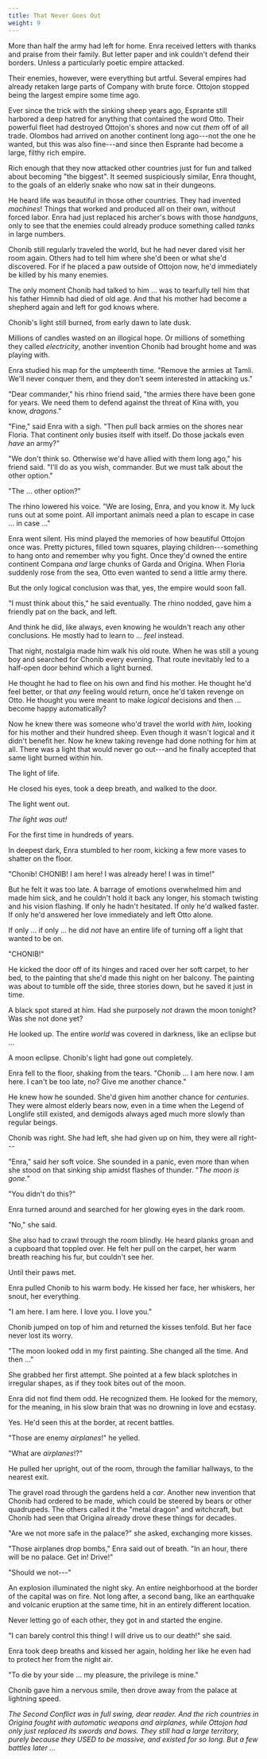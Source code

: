 ```yaml
---
title: That Never Goes Out
weight: 9
---
```

More than half the army had left for home. Enra received letters with thanks and praise from their family. But letter paper and ink couldn't defend their borders. Unless a particularly poetic empire attacked.

Their enemies, however, were everything but artful. Several empires had already retaken large parts of Company with brute force. Ottojon stopped being the largest empire some time ago.

Ever since the trick with the sinking sheep years ago, Esprante still harbored a deep hatred for anything that contained the word Otto. Their powerful fleet had destroyed Ottojon's shores and now cut _them_ off of all trade. Olombos had arrived on another continent long ago---not the one he wanted, but this was also fine---and since then Esprante had become a large, filthy rich empire.

Rich enough that they now attacked other countries just for fun and talked about becoming "the biggest". It seemed suspiciously similar, Enra thought, to the goals of an elderly snake who now sat in their dungeons.

He heard life was beautiful in those other countries. They had invented _machines_! Things that worked and produced all on their own, without forced labor. Enra had just replaced his archer's bows with those _handguns_, only to see that the enemies could already produce something called _tanks_ in large numbers.

Chonib still regularly traveled the world, but he had never dared visit her room again. Others had to tell him where she'd been or what she'd discovered. For if he placed a paw outside of Ottojon now, he'd immediately be killed by his many enemies.

The only moment Chonib had talked to him ... was to tearfully tell him that his father Himnib had died of old age. And that his mother had become a shepherd again and left for god knows where.

Chonib's light still burned, from early dawn to late dusk.

Millions of candles wasted on an illogical hope. Or millions of something they called _electricity_, another invention Chonib had brought home and was playing with.

Enra studied his map for the umpteenth time. "Remove the armies at Tamli. We'll never conquer them, and they don't seem interested in attacking us."

"Dear commander," his rhino friend said, "the armies there have been gone for years. We need them to defend against the threat of Kina with, you know, _dragons_."

"Fine," said Enra with a sigh. "Then pull back armies on the shores near Floria. That continent only busies itself with itself. Do those jackals even _have_ an army?"

"We don't think so. Otherwise we'd have allied with them long ago," his friend said. "I'll do as you wish, commander. But we must talk about the other option."

"The ... other option?"

The rhino lowered his voice. "We are losing, Enra, and you know it. My luck runs out at some point. All important animals need a plan to escape in case ... in case ..."

Enra went silent. His mind played the memories of how beautiful Ottojon once was. Pretty pictures, filled town squares, playing children---something to hang onto and remember why you fight. Once they'd owned the entire continent Compana _and_ large chunks of Garda and Origina. When Floria suddenly rose from the sea, Otto even wanted to send a little army there.

But the only logical conclusion was that, yes, the empire would soon fall.

"I must think about this," he said eventually. The rhino nodded, gave him a friendly pat on the back, and left.

And think he did, like always, even knowing he wouldn't reach any other conclusions. He mostly had to learn to ... _feel_ instead.

That night, nostalgia made him walk his old route. When he was still a young boy and searched for Chonib every evening. That route inevitably led to a half-open door behind which a light burned.

He thought he had to flee on his own and find his mother. He thought he'd feel better, or that _any_ feeling would return, once he'd taken revenge on Otto. He thought you were meant to make _logical_ decisions and then ... become happy automatically?

Now he knew there was someone who'd travel the world _with him_, looking for his mother and their hundred sheep. Even though it wasn't logical and it didn't benefit her. Now he knew taking revenge had done nothing for him at all. There was a light that would never go out---and he finally accepted that same light burned within hin.

The light of life.

He closed his eyes, took a deep breath, and walked to the door.

The light went out.

_The light was out!_

For the first time in hundreds of years.

In deepest dark, Enra stumbled to her room, kicking a few more vases to shatter on the floor.

"Chonib! CHONIB! I am here! I was already here! I was in time!"

But he felt it was too late. A barrage of emotions overwhelmed him and made him sick, and he couldn't hold it back any longer, his stomach twisting and his vision flashing. If only he hadn't hesitated. If only he'd walked faster. If only he'd answered her love immediately and left Otto alone.

If only ... if only ... he did _not_ have an entire life of turning off a light that wanted to be on.

"CHONIB!"

He kicked the door off of its hinges and raced over her soft carpet, to her bed, to the painting that she'd made this night on her balcony. The painting was about to tumble off the side, three stories down, but he saved it just in time.

A black spot stared at him. Had she purposely _not_ drawn the moon tonight? Was she not done yet?

He looked up. The entire _world_ was covered in darkness, like an eclipse but ...

A moon eclipse. Chonib's light had gone out completely.

Enra fell to the floor, shaking from the tears. "Chonib ... I am here now. I am here. I can't be too late, no? Give me another chance."

He knew how he sounded. She'd given him another chance for _centuries_. They were almost elderly bears now, even in a time when the Legend of Longlife still existed, and demigods always aged much more slowly than regular beings.

Chonib was right. She had left, she had given up on him, they were all right---

"Enra," said her soft voice. She sounded in a panic, even more than when she stood on that sinking ship amidst flashes of thunder. "_The moon is gone._"

"You didn't do this?" 

Enra turned around and searched for her glowing eyes in the dark room.

"No," she said.

She also had to crawl through the room blindly. He heard planks groan and a cupboard that toppled over. He felt her pull on the carpet, her warm breath reaching his fur, but couldn't see her.

Until their paws met.

Enra pulled Chonib to his warm body. He kissed her face, her whiskers, her snout, her everything.

"I am here. I am here. I love you. I love you."

Chonib jumped on top of him and returned the kisses tenfold. But her face never lost its worry.

"The moon looked odd in my first painting. She changed all the time. And then ..."

She grabbed her first attempt. She pointed at a few black splotches in irregular shapes, as if they took bites out of the moon.

Enra did not find them odd. He recognized them. He looked for the memory, for the meaning, in his slow brain that was no drowning in love and ecstasy. 

Yes. He'd seen this at the border, at recent battles.

"Those are enemy _airplanes_!" he yelled.

"What are _airplanes_!?"

He pulled her upright, out of the room, through the familiar hallways, to the nearest exit.

The gravel road through the gardens held a _car_. Another new invention that Chonib had ordered to be made, which could be steered by bears or other quadrupeds. The others called it the "metal dragon" and witchcraft, but Chonib had seen that Origina already drove these things for decades.

"Are we not more safe in the palace?" she asked, exchanging more kisses.

"Those airplanes drop bombs," Enra said out of breath. "In an hour, there will be no palace. Get in! Drive!"

"Should we not---"

An explosion illuminated the night sky. An entire neighborhood at the border of the capital was on fire. Not long after, a second bang, like an earthquake and volcanic eruption at the same time, hit in an entirely different location.

Never letting go of each other, they got in and started the engine.

"I can barely control this thing! I will drive us to our death!" she said.

Enra took deep breaths and kissed her again, holding her like he even had to protect her from the night air.

"To die by your side ... my pleasure, the privilege is mine."

Chonib gave him a nervous smile, then drove away from the palace at lightning speed.

_The Second Conflict was in full swing, dear reader. And the rich countries in Origina fought with automatic weapons and airplanes, while Ottojon had only just replaced its swords and bows. They still had a large territory, purely because they USED to be massive, and existed for so long. But a few battles later ..._